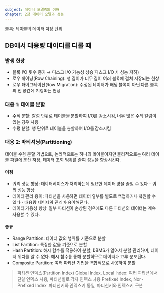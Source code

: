 ```yaml
---
subject: 데이터 모델링의 이해
chapter: 2장 데이터 모델과 성능
---
```

블록: 테이블의 데이터 저장 단위
## DB에서 대용량 데이터를 다룰 때
### 발생 현상
- 블록 I/O 횟수 증가 → 디스크 I/O 가능성 상승(디스크 I/O 시 성능 저하)
- 로우 체이닝(Row Chaining): 행 길이가 너무 길어 여러 블록에 걸쳐 저장되는 현상
- 로우 마이그레이션(Row Migration): 수정된 데이터가 해당 블록이 아닌 다른 블록의 빈 공간에 저장되는 현상
### 대응 1: 테이블 분할
- 수직 분할: 칼럼 단위로 테이블을 분할하여 I/O를 감소시킴, 너무 많은 수의 칼럼이 있는 경우 사용
- 수평 분할: 행 단위로 테이블을 분할하여 I/O를 감소시킴
### 대응 2: 파티셔닝(Partitioning)
테이블 수평 분할 기법으로, 논리적으로는 하나의 테이블이지만 물리적으로는 여러 테이블 파일에 분산 저장, 데이터 조회 범위를 줄여 성능을 향상시킨다.
#### 이점
- 쿼리 성능 향상: 데이터베이스가 처리하는데 필요한 데이터 양을 줄일 수 있다 - 쿼리 성능 향상
- 데이터 관리 용이: 파티션을 사용하면 데이터 일부를 별도로 백업하거나 복원할 수 있다 - 대용량 데이터의 관리가 용이해진다. 
- 데이터 가용성 향상: 일부 파티션이 손상된 경우에도 다른 파티션의 데이터는 계속 사용할 수 있다.
#### 종류
- Range Partition: 데이터 값의 범위를 기준으로 분할
- List Partition: 특정한 값을 기준으로 분할
- Hash Partition: 해시 함수를 적용하여 분할, DBMS가 알아서 분할 관리하며, 데이터 위치를 알 수 없다. 해시 함수를 통해 분할하므로 데이터가 고루 분포된다. 
- Composite Partition: 여러 파티션 기법을 복합적으로 사용하여 분할

> 파티션 인덱스(Partition Index)
> Global Index, Local Index: 여러 파티션에서 단일 인덱스 사용, 파티션별로 각자 인덱스 사용
> Prefixed Index, Non-Prefixed Index: 파티션키와 인덱스키 동일, 파티션키와 인덱스키 구분